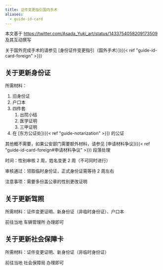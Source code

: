 ```yaml
---
title: 证件变更指引国内手术
aliases:
  - guide-id-card
---
```


本文基于 <https://twitter.com/Asada_Yuki_art/status/1433754058209173509> 及其互动撰写

关于国外完成手术的请参见 [身份证件变更指引（国外手术）]({{< ref "guide-id-card-foreign" >}})

## 关于更新身份证

所需材料：

1. 旧身份证
1. 户口本
1. 四件套
   1. 出院小结
   1. 医学证明
   1. 三甲证明
1. 在 [东方公证处]({{< ref "guide-notarization" >}}) 的公证

其他概不需要，如果公安部门需要额外材料，请参见 [申请材料争议]({{< ref "guide-id-card-foreign#申请材料争议" >}}) 段落处理

时间：性别审核 2 周，姓名变更 2 周（不可同时进行）

审核通过：领取临时身份证，正式身份证需等待 2 周左右

注意事项：需要多份盖公章的性别更改证明

## 关于更新驾照

所需材料：证件变更证明、新身份证（非临时身份证）、户口本

前往当地 车辆管理所 办理即可

## 关于更新社会保障卡

所需材料：证件变更证明、新身份证（非临时身份证）

前往当地 社会保障局 办理即可

[12345]: https://baike.baidu.com/item/12345政务服务便民热线
